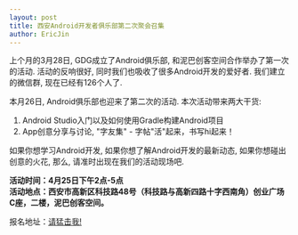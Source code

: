 ```yaml
---
layout: post
title: 西安Android开发者俱乐部第二次聚会召集
author: EricJin
---
```


上个月的3月28日, GDG成立了Android俱乐部, 和泥巴创客空间合作举办了第一次的活动. 活动的反响很好, 同时我们也吸收了很多Android开发的爱好者. 我们建立的微信群, 现在已经有126个人了.

本月26日, Android俱乐部也迎来了第二次的活动. 本次活动带来两大干货:

1. Android Studio入门以及如何使用Gradle构建Android项目
2. App创意分享与讨论, "字友集" - 字帖"活"起来，书写hi起来！

如果你想学习Android开发, 如果你想了解Android开发的最新动态, 如果你想碰出创意的火花, 那么, 请准时出现在我们的活动现场吧.

**活动时间：4月25日下午2点-5点**  
**活动地点：西安市高新区科技路48号（科技路与高新四路十字西南角）创业广场C座，二楼，泥巴创客空间。**

报名地址：[请猛击我!](https://www.gdgdocs.org/forms/d/13nELzGvN0AYbxETdd9zjdP7phuMAGKo4To0t3HChk9s/viewform
)
